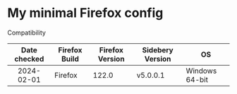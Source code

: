 # My minimal Firefox config



Compatibility

| Date checked | Firefox Build | Firefox Version | Sidebery Version | OS |
| :----------: | ------------- | -------------- | ----------------- | --- |
| 2024-02-01   | Firefox       | 122.0          | v5.0.0.1          | Windows 64-bit |
